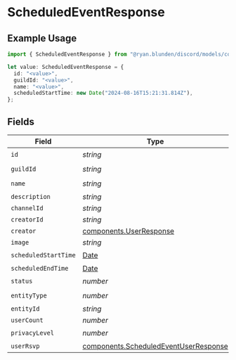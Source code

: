 # ScheduledEventResponse

## Example Usage

```typescript
import { ScheduledEventResponse } from "@ryan.blunden/discord/models/components";

let value: ScheduledEventResponse = {
  id: "<value>",
  guildId: "<value>",
  name: "<value>",
  scheduledStartTime: new Date("2024-08-16T15:21:31.814Z"),
};
```

## Fields

| Field                                                                                          | Type                                                                                           | Required                                                                                       | Description                                                                                    |
| ---------------------------------------------------------------------------------------------- | ---------------------------------------------------------------------------------------------- | ---------------------------------------------------------------------------------------------- | ---------------------------------------------------------------------------------------------- |
| `id`                                                                                           | *string*                                                                                       | :heavy_check_mark:                                                                             | N/A                                                                                            |
| `guildId`                                                                                      | *string*                                                                                       | :heavy_check_mark:                                                                             | N/A                                                                                            |
| `name`                                                                                         | *string*                                                                                       | :heavy_check_mark:                                                                             | N/A                                                                                            |
| `description`                                                                                  | *string*                                                                                       | :heavy_minus_sign:                                                                             | N/A                                                                                            |
| `channelId`                                                                                    | *string*                                                                                       | :heavy_minus_sign:                                                                             | N/A                                                                                            |
| `creatorId`                                                                                    | *string*                                                                                       | :heavy_minus_sign:                                                                             | N/A                                                                                            |
| `creator`                                                                                      | [components.UserResponse](../../models/components/userresponse.md)                             | :heavy_minus_sign:                                                                             | N/A                                                                                            |
| `image`                                                                                        | *string*                                                                                       | :heavy_minus_sign:                                                                             | N/A                                                                                            |
| `scheduledStartTime`                                                                           | [Date](https://developer.mozilla.org/en-US/docs/Web/JavaScript/Reference/Global_Objects/Date)  | :heavy_check_mark:                                                                             | N/A                                                                                            |
| `scheduledEndTime`                                                                             | [Date](https://developer.mozilla.org/en-US/docs/Web/JavaScript/Reference/Global_Objects/Date)  | :heavy_minus_sign:                                                                             | N/A                                                                                            |
| `status`                                                                                       | *number*                                                                                       | :heavy_check_mark:                                                                             | N/A                                                                                            |
| `entityType`                                                                                   | *number*                                                                                       | :heavy_check_mark:                                                                             | N/A                                                                                            |
| `entityId`                                                                                     | *string*                                                                                       | :heavy_minus_sign:                                                                             | N/A                                                                                            |
| `userCount`                                                                                    | *number*                                                                                       | :heavy_minus_sign:                                                                             | N/A                                                                                            |
| `privacyLevel`                                                                                 | *number*                                                                                       | :heavy_check_mark:                                                                             | N/A                                                                                            |
| `userRsvp`                                                                                     | [components.ScheduledEventUserResponse](../../models/components/scheduledeventuserresponse.md) | :heavy_minus_sign:                                                                             | N/A                                                                                            |